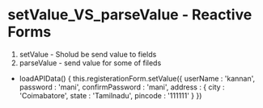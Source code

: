 # setValue_VS_parseValue - Reactive Forms
1. setValue - Sholud be send value to fields
2. parseValue - send value for some of fileds

- loadAPIData() {
    this.registerationForm.setValue({
      userName : 'kannan',
      password : 'mani',
      confirmPassword : 'mani',
      address : {
         city : 'Coimabatore',
         state : 'Tamilnadu',
         pincode : '111111'
      }
    })
